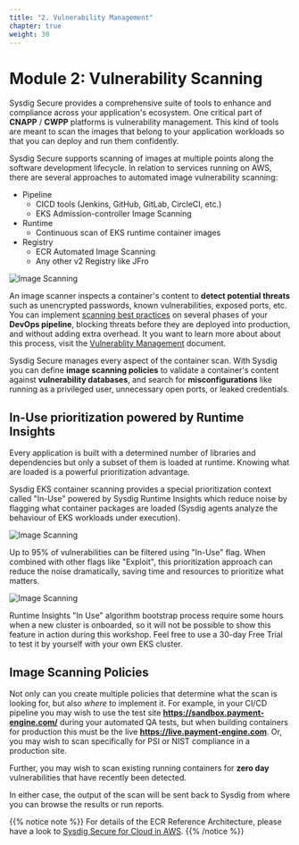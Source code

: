 ```yaml
---
title: "2. Vulnerability Management"
chapter: true
weight: 30
---
```


# Module 2: Vulnerability Scanning

Sysdig Secure provides a comprehensive suite of tools to enhance and compliance across your application's ecosystem.
One critical part of **CNAPP** / **CWPP** platforms is vulnerability management. This kind of tools are meant to scan the images that belong to your application workloads so that you can deploy and run them confidently.

Sysdig Secure supports scanning of images at multiple points along the software development lifecycle. In relation to services running on AWS, there are several approaches to automated image vulnerability scanning:

 - Pipeline
   - CICD tools (Jenkins, GitHub, GitLab, CircleCI, etc.)
   - EKS Admission-controller Image Scanning
 - Runtime
   - Continuous scan of EKS runtime container images
 - Registry
   - ECR Automated Image Scanning
   - Any other v2 Registry like JFro

![Image Scanning](/images/00_introduction/image_scanning01.png)

An image scanner inspects a container's content to **detect potential threats** such as unencrypted passwords, known vulnerabilities, exposed ports, etc.
You can implement [scanning best practices](https://sysdig.com/blog/image-scanning-best-practices/) on several phases of your **DevOps pipeline**, blocking threats before they are deployed into production, and without adding extra overhead.
It you want to learn more about about this process, visit the [Vulnerablity Management](https://docs.sysdig.com/en/docs/sysdig-secure/vulnerabilities) document.

Sysdig Secure manages every aspect of the container scan. With Sysdig you can define **image scanning policies** to validate a container's content against **vulnerability databases**, and search for **misconfigurations** like running as a privileged user, unnecessary open ports, or leaked credentials.

## In-Use prioritization powered by Runtime Insights

Every application is built with a determined number of libraries and dependencies but only a subset of them is loaded at runtime. Knowing what are loaded is a powerful prioritization advantage.

Sysdig EKS container scanning provides a special prioritization context called "In-Use" powered by Sysdig Runtime Insights which reduce noise by flagging what container packages are loaded (Sysdig agents analyze the behaviour of EKS workloads under execution). 

![Image Scanning](/images/00_introduction/image_scanning_runtimeinsights_01.png)

Up to 95% of vulnerabilities can be filtered using "In-Use" flag. When combined with other flags like "Exploit", this prioritization approach can reduce the noise dramatically, saving time and resources to prioritize what matters.

![Image Scanning](/images/00_introduction/image_scanning_runtimeinsights_02.png)

Runtime Insights "In Use" algorithm bootstrap process require some hours when a new cluster is onboarded, so it will not be possible to show this feature in action during this workshop. Feel free to use a 30-day Free Trial to test it by yourself with your own EKS cluster.

## Image Scanning Policies

Not only can you create multiple policies that determine what the scan is looking for, but also _where_ to implement it. For example, in your CI/CD pipeline you may wish to use the test site **https://sandbox.payment-engine.com/** during your automated QA tests, but when building containers for production this must be the live **https://live.payment-engine.com**. Or, you may wish to scan specifically for PSI or NIST compliance in a production site.

Further, you may wish to scan existing running containers for **zero day** vulnerabilities that have recently been detected.

In either case, the output of the scan will be sent back to Sysdig from where you can browse the results or run reports.


{{% notice note %}}
For details of the ECR Reference Architecture, please have a look to [Sysdig Secure for Cloud in AWS](https://sysdig.com/ecosystem/aws/).
{{% /notice %}}
